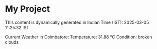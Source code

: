 # My Project

This content is dynamically generated in Indian Time (IST): 2025-03-05 11:25:32 IST


Current Weather in Coimbatore:
Temperature: 31.88 °C
Condition: broken clouds
